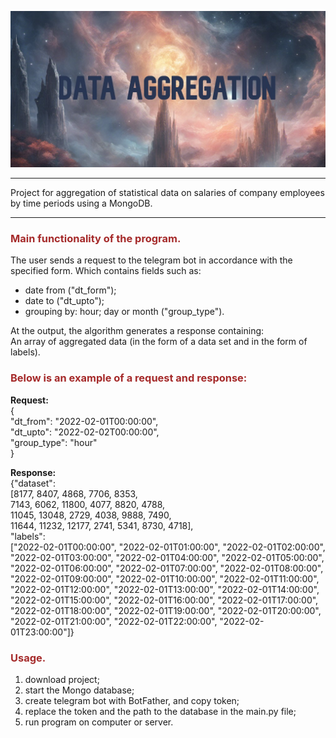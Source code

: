 ![](img_for_readme/img.jpg)
_____
Project for aggregation of statistical data on salaries of company employees by time periods using a MongoDB.
_____
### <span style='color:rgb(165, 42, 42)'> Main functionality of the program. </span>
The user sends a request to the telegram bot in accordance with the specified form.
Which contains fields such as:
- date from ("dt_form");
- date to ("dt_upto");
- grouping by: hour; day or month ("group_type").

At the output, the algorithm generates a response containing:<br/>
An array of aggregated data (in the form of a data set and in the form of labels).

### <span style='color:rgb(165, 42, 42)'> Below is an example of a request and response: </span>

**Request:**<br/>
{<br/>
   "dt_from": "2022-02-01T00:00:00",<br/>
   "dt_upto": "2022-02-02T00:00:00",<br/>
   "group_type": "hour"<br/>
}<br/>

**Response:**<br/>
{"dataset":<br/>
[8177, 8407, 4868, 7706, 8353,<br/>
7143, 6062, 11800, 4077, 8820, 4788,<br/>
11045, 13048, 2729, 4038, 9888, 7490,<br/>
11644, 11232, 12177, 2741, 5341, 8730, 4718],<br/>
"labels":<br/>
["2022-02-01T00:00:00", "2022-02-01T01:00:00", "2022-02-01T02:00:00",<br/> 
"2022-02-01T03:00:00", "2022-02-01T04:00:00", "2022-02-01T05:00:00",<br/>
"2022-02-01T06:00:00", "2022-02-01T07:00:00", "2022-02-01T08:00:00",<br/> 
"2022-02-01T09:00:00", "2022-02-01T10:00:00", "2022-02-01T11:00:00",<br/>
"2022-02-01T12:00:00", "2022-02-01T13:00:00", "2022-02-01T14:00:00",<br/>
"2022-02-01T15:00:00", "2022-02-01T16:00:00", "2022-02-01T17:00:00",<br/>
"2022-02-01T18:00:00", "2022-02-01T19:00:00", "2022-02-01T20:00:00",<br/>
"2022-02-01T21:00:00", "2022-02-01T22:00:00", "2022-02-01T23:00:00"]}

### <span style='color:rgb(165, 42, 42)'> Usage. </span>
1. download project;
2. start the Mongo database;
3. create telegram bot with BotFather, and copy token;
4. replace the token and the path to the database in the main.py file;
5. run program on computer or server.